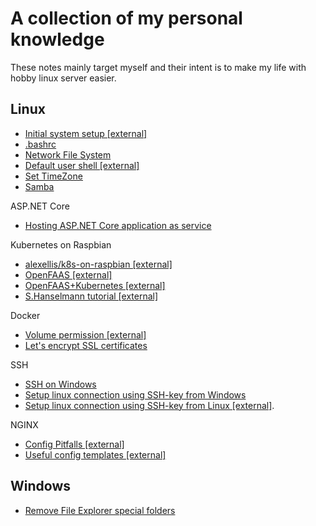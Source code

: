 # A collection of my personal knowledge
These notes mainly target myself and their intent is to make my life with hobby linux server easier.

## Linux

- [Initial system setup [external]](https://mattwilcox.net/web-development/setting-up-a-secure-home-web-server-with-raspberry-pi)
- [.bashrc](linux/bashrc.md)
- [Network File System](linux/network-file-system.md)
- [Default user shell [external]](https://www.tecmint.com/change-a-users-default-shell-in-linux/)
- [Set TimeZone](linux/set-timezone.md)
- [Samba](linux/samba.md)

ASP.NET Core
- [Hosting ASP.NET Core application as service](linux/asp-net-core-as-service.md)

Kubernetes on Raspbian

- [alexellis/k8s-on-raspbian [external]](https://github.com/alexellis/k8s-on-raspbian)
- [OpenFAAS [external]](https://blog.alexellis.io/your-serverless-raspberry-pi-cluster/)
- [OpenFAAS+Kubernetes [external]](https://blog.alexellis.io/serverless-kubernetes-on-raspberry-pi/)
- [S.Hanselmann tutorial [external]](https://www.hanselman.com/blog/HowToBuildAKubernetesClusterWithARMRaspberryPiThenRunNETCoreOnOpenFaas.aspx)

Docker

- [Volume permission [external]](https://medium.com/@nielssj/docker-volumes-and-file-system-permissions-772c1aee23ca)
- [Let's encrypt SSL certificates](docker/lets-encrypt-ssl-certificates.md)

SSH
- [SSH on Windows](linux/ssh-on-windows.md)
- [Setup linux connection using SSH-key from Windows](linux/ssh-key-from-windows.md)
- [Setup linux connection using SSH-key from Linux [external]](https://www.raspberrypi.org/documentation/remote-access/ssh/passwordless.md).

NGINX
- [Config Pitfalls [external]](https://www.nginx.com/resources/wiki/start/topics/tutorials/config_pitfalls/)
- [Useful config templates [external]](https://github.com/lebinh/nginx-conf)

## Windows

- [Remove File Explorer special folders](windows/remove-file-explorer-special-folders.md)
